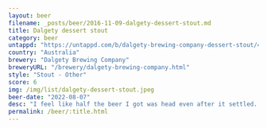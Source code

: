 ```yaml
---
layout: beer
filename: _posts/beer/2016-11-09-dalgety-dessert-stout.md
title: Dalgety dessert stout
category: beer
untappd: "https://untappd.com/b/dalgety-brewing-company-dessert-stout/4824532"
country: "Australia"
brewery: "Dalgety Brewing Company"
breweryURL: "/brewery/dalgety-brewing-company.html"
style: "Stout - Other"
score: 6
img: /img/list/dalgety-dessert-stout.jpeg
beer-date: "2022-08-07"
desc: "I feel like half the beer I got was head even after it settled. I was expecting more sweetness"
permalink: /beer/:title.html
---
```

